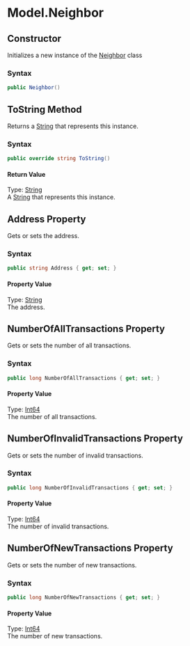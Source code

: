 # Model.Neighbor
## Constructor 
 

Initializes a new instance of the <a href="T_Iota_Lib_CSharp_Api_Model_Neighbor">Neighbor</a> class



### Syntax


```cs
public Neighbor()
```



## ToString Method 
 

Returns a <a href="http://msdn2.microsoft.com/en-us/library/s1wwdcbf" target="_blank">String</a> that represents this instance.



### Syntax


```cs
public override string ToString()
```


#### Return Value
Type: <a href="http://msdn2.microsoft.com/en-us/library/s1wwdcbf" target="_blank">String</a><br />A <a href="http://msdn2.microsoft.com/en-us/library/s1wwdcbf" target="_blank">String</a> that represents this instance.


## Address Property 
 

Gets or sets the address.



### Syntax


```cs
public string Address { get; set; }
```


#### Property Value
Type: <a href="http://msdn2.microsoft.com/en-us/library/s1wwdcbf" target="_blank">String</a><br />The address.


## NumberOfAllTransactions Property 
 

Gets or sets the number of all transactions.



### Syntax


```cs
public long NumberOfAllTransactions { get; set; }
```


#### Property Value
Type: <a href="http://msdn2.microsoft.com/en-us/library/6yy583ek" target="_blank">Int64</a><br />The number of all transactions.


## NumberOfInvalidTransactions Property 
 

Gets or sets the number of invalid transactions.



### Syntax


```cs
public long NumberOfInvalidTransactions { get; set; }
```


#### Property Value
Type: <a href="http://msdn2.microsoft.com/en-us/library/6yy583ek" target="_blank">Int64</a><br />The number of invalid transactions.


## NumberOfNewTransactions Property 
 

Gets or sets the number of new transactions.



### Syntax


```cs
public long NumberOfNewTransactions { get; set; }
```


#### Property Value
Type: <a href="http://msdn2.microsoft.com/en-us/library/6yy583ek" target="_blank">Int64</a><br />The number of new transactions.


